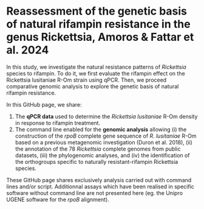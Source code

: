 # Reassessment of the genetic basis of natural rifampin resistance in the genus Rickettsia, Amoros & Fattar et al. 2024

In this study, we investigate the natural resistance patterns of *Rickettsia* species to rifampin. To do it, we first evaluate the rifampin effect on the Rickettsia lusitaniae R-Om strain using qPCR. Then, we proceed comparative genomic analysis to explore the genetic basis of natural rifampin resistance.

In this GitHub page, we share:
1. The **qPCR data** used to determine the *Rickettsia lusitaniae* R-Om density in response to rifampin treatment.
2. The command line enabled for the **genomic analysis** allowing (i) the construction of the *rpoB* complete gene sequence of *R. lusitaniae* R-Om based on a previous metagenomic investigation (Duron et al. 2018), (ii) the annotation of the 78 *Rickettsia* complete genomes from public datasets, (iii) the phylogenomic analyses, and (iv) the identification of the orthogroups specific to naturally resistant-rifampin Rickettsia species.

These GitHub page shares exclusively analysis carried out with command lines and/or script. Additionnal assays which have been realised in specific software without command line are not presented here (eg. the Unipro UGENE software for the *rpoB* alignment).
